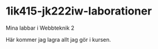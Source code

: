 1ik415-jk222iw-laborationer
===========================

Mina labbar i Webbteknik 2

Här kommer jag lagra allt jag gör i kursen.
